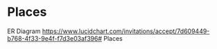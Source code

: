 # Places
ER Diagram
https://www.lucidchart.com/invitations/accept/7d609449-b768-4f33-9e4f-f7d3e03af396# Places
